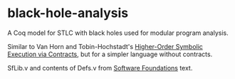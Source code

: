 black-hole-analysis
===================

A Coq model for STLC with black holes used for modular program analysis.

Similar to Van Horn and Tobin-Hochstadt's [Higher-Order Symbolic Execution via Contracts](http://www.ccs.neu.edu/home/dvanhorn/pubs/tobin-hochstadt-vanhorn-oopsla12.pdf), but for a simpler language without contracts.

SfLib.v and contents of Defs.v from [Software Foundations](http://www.cis.upenn.edu/~bcpierce/sf/) text.
